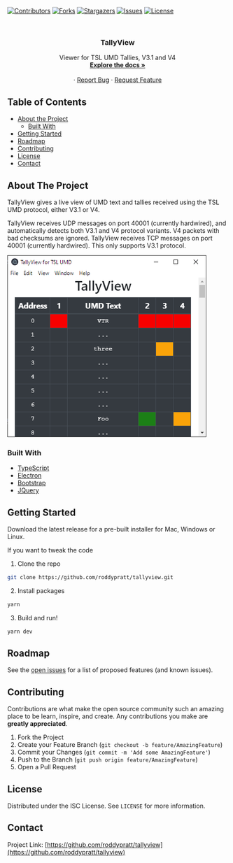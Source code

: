 <!-- PROJECT SHIELDS -->
<!--
*** I'm using markdown "reference style" links for readability.
*** Reference links are enclosed in brackets [ ] instead of parentheses ( ).
*** See the bottom of this document for the declaration of the reference variables
*** for contributors-url, forks-url, etc. This is an optional, concise syntax you may use.
*** https://www.markdownguide.org/basic-syntax/#reference-style-links
-->
[![Contributors][contributors-shield]][contributors-url]
[![Forks][forks-shield]][forks-url]
[![Stargazers][stars-shield]][stars-url]
[![Issues][issues-shield]][issues-url]
[![License][license-shield]][license-url]

<!-- PROJECT LOGO -->
<br />
<p align="center">

  <h3 align="center">TallyView</h3>

  <p align="center">
    Viewer for TSL UMD Tallies, V3.1 and V4
    <br />
    <a href="https://github.com/roddypratt/tallyview"><strong>Explore the docs »</strong></a>
    <br />
    <br />
    ·
    <a href="https://github.com/roddypratt/tallyview/issues">Report Bug</a>
    ·
    <a href="https://github.com/roddypratt/tallyview/issues">Request Feature</a>
  </p>
</p>


<!-- TABLE OF CONTENTS -->
## Table of Contents

* [About the Project](#about-the-project)
  * [Built With](#built-with)
* [Getting Started](#getting-started)
* [Roadmap](#roadmap)
* [Contributing](#contributing)
* [License](#license)
* [Contact](#contact)

<!-- ABOUT THE PROJECT -->
## About The Project

TallyView gives a live view of UMD text and tallies received using the TSL UMD protocol, either V3.1 or V4.

TallyView receives UDP messages on port 40001 (currently hardwired), and automatically detects both V3.1 and V4 protocol variants. V4 packets with bad checksums are ignored. 
TallyView receives TCP messages on port 40001 (currently hardwired). This only supports V3.1 protocol. 

![TallyView Screen Shot](screenshot.png)

### Built With

* [TypeScript]()
* [Electron]()
* [Bootstrap]()
* [JQuery]()

<!-- GETTING STARTED -->
## Getting Started

Download the latest release for a pre-built installer for Mac, Windows or Linux. 

If you want to tweak the code
 
1. Clone the repo
```sh
git clone https://github.com/roddypratt/tallyview.git
```
2. Install packages
```sh
yarn 
```
3. Build and run!
```sh
yarn dev 
```

<!-- ROADMAP -->
## Roadmap

See the [open issues](https://github.com/roddypratt/tallyview/issues) for a list of proposed features (and known issues).


<!-- CONTRIBUTING -->
## Contributing

Contributions are what make the open source community such an amazing place to be learn, inspire, and create. Any contributions you make are **greatly appreciated**.

1. Fork the Project
2. Create your Feature Branch (`git checkout -b feature/AmazingFeature`)
3. Commit your Changes (`git commit -m 'Add some AmazingFeature'`)
4. Push to the Branch (`git push origin feature/AmazingFeature`)
5. Open a Pull Request


<!-- LICENSE -->
## License

Distributed under the ISC License. See `LICENSE` for more information.


<!-- CONTACT -->
## Contact

Project Link: [https://github.com/roddypratt/tallyview](https://github.com/roddypratt/tallyview)



<!-- MARKDOWN LINKS & IMAGES -->
<!-- https://www.markdownguide.org/basic-syntax/#reference-style-links -->
[contributors-shield]: https://img.shields.io/github/contributors/roddypratt/tallyview.svg?style=flat-square
[contributors-url]: https://github.com/roddypratt/tallyview/graphs/contributors
[forks-shield]: https://img.shields.io/github/forks/roddypratt/tallyview.svg?style=flat-square
[forks-url]: https://github.com/roddypratt/tallyview/network/members
[stars-shield]: https://img.shields.io/github/stars/roddypratt/tallyview.svg?style=flat-square
[stars-url]: https://github.com/roddypratt/tallyview/stargazers
[issues-shield]: https://img.shields.io/github/issues/roddypratt/tallyview.svg?style=flat-square
[issues-url]: https://github.com/roddypratt/tallyview/issues
[license-shield]: https://img.shields.io/github/license/roddypratt/tallyview.svg?style=flat-square
[license-url]: https://github.com/roddypratt/tallyview/blob/master/LICENSE.txt
